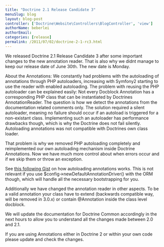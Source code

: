 ```yaml
---
title: "Doctrine 2.1 Release Candidate 3"
menuSlug: blog
layout: blog-post
controller: ['Doctrine\Website\Controllers\BlogController', 'view']
authorName: beberlei
authorEmail:
categories: [release]
permalink: /2011/07/02/doctrine-2-1-rc3.html
---
```

We released Doctrine 2.1 Release Candidate 3 after some important
changes to the new annotation reader. That is also why we didnt manage
to keep our release date of June 30th. The new date is Monday.

About the Annotations: We constantly had problems with the autoloading
of annotations through PHP autoloaders, increasing with Symfony2
starting to use the reader with enabled autoloading. The problem with
reusing the PHP autoloader can be explained easily: Not every Docblock
Annotation has a corresponding PHP class that can be instantiated by
Doctrines AnnotationReader. The question is how we detect the
annotations from the documentation related comments only. The solution
required a silent autoloader, meaning no failure should occur if an
autoload is triggered for a non-existant class. Implementing such an
autoloader has performance drawbacks though, which is why the Doctrine
does not fail silently. Autoloading annotations was not compatible with
Doctrines own class loader.

That problem is why we removed PHP autoloading completely and
reimplemented our own autoloading mechanism inside Doctrine Annotations.
Now we have much more control about when errors occur and if we skip
them or throw an exception.

See [this following Gist](https://gist.github.com/1059486) on how
autoloading annotations works. This is not relevant if you use
\$config-\>newDefaultAnnotationDriver() with the ORM though, which will
handle all the necessary bootstrapping for you.

Additionally we have changed the annotation reader in other aspects. To
be a valid annotation your class have to extend (backwards compatible
way, will be removed in 3.0.x) or contain @Annotation inside the class
level docblock.

We will update the documentation for Doctrine Common accordingly in the
next hours to allow you to understand all the changes made between 2.0
and 2.1.

If you are using Annotations either in Doctrine 2 or within your own
code please update and check the changes.
